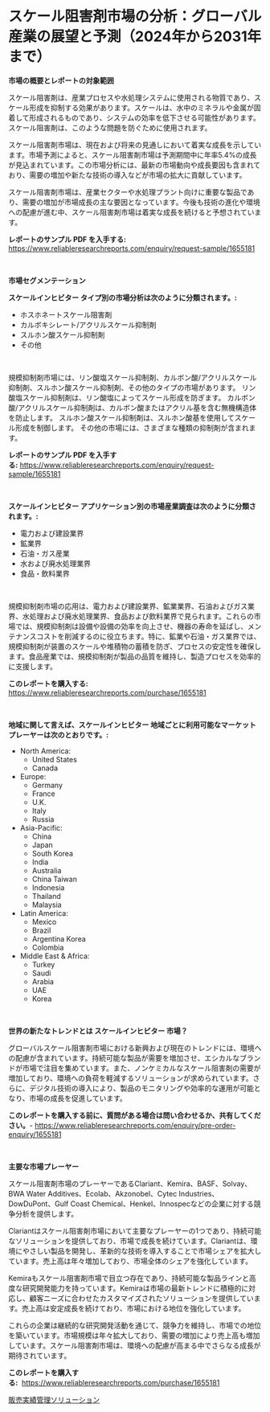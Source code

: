 <p><h1>スケール阻害剤市場の分析：グローバル産業の展望と予測（2024年から2031年まで）</h1></p><p><strong>市場の概要とレポートの対象範囲</strong></p>
<p><p>スケール阻害剤は、産業プロセスや水処理システムに使用される物質であり、スケール形成を抑制する効果があります。スケールは、水中のミネラルや金属が固着して形成されるものであり、システムの効率を低下させる可能性があります。スケール阻害剤は、このような問題を防ぐために使用されます。</p><p>スケール阻害剤市場は、現在および将来の見通しにおいて着実な成長を示しています。市場予測によると、スケール阻害剤市場は予測期間中に年率5.4%の成長が見込まれています。この市場分析には、最新の市場動向や成長要因も含まれており、需要の増加や新たな技術の導入などが市場の拡大に貢献しています。</p><p>スケール阻害剤市場は、産業セクターや水処理プラント向けに重要な製品であり、需要の増加が市場成長の主な要因となっています。今後も技術の進化や環境への配慮が進む中、スケール阻害剤市場は着実な成長を続けると予想されています。</p></p>
<p><strong>レポートのサンプル PDF を入手する:</strong> <a href="https://www.reliableresearchreports.com/enquiry/request-sample/1655181">https://www.reliableresearchreports.com/enquiry/request-sample/1655181</a></p>
<p>&nbsp;</p>
<p><strong>市場セグメンテーション</strong></p>
<p><strong>スケールインヒビター タイプ別の市場分析は次のように分類されます。:</strong></p>
<p><ul><li>ホスホネートスケール阻害剤</li><li>カルボキシレート/アクリルスケール抑制剤</li><li>スルホン酸スケール抑制剤</li><li>その他</li></ul></p>
<p>&nbsp;</p>
<p><p>規模抑制剤市場には、リン酸塩スケール抑制剤、カルボン酸/アクリルスケール抑制剤、スルホン酸スケール抑制剤、その他のタイプの市場があります。 リン酸塩スケール抑制剤は、リン酸塩によってスケール形成を防ぎます。 カルボン酸/アクリルスケール抑制剤は、カルボン酸またはアクリル基を含む無機構造体を防止します。 スルホン酸スケール抑制剤は、スルホン酸基を使用してスケール形成を制御します。 その他の市場には、さまざまな種類の抑制剤が含まれます。</p></p>
<p><strong>レポートのサンプル PDF を入手する:</strong>&nbsp;<a href="https://www.reliableresearchreports.com/enquiry/request-sample/1655181">https://www.reliableresearchreports.com/enquiry/request-sample/1655181</a></p>
<p>&nbsp;</p>
<p><strong> スケールインヒビター アプリケーション別の市場産業調査は次のように分類されます。:</strong></p>
<p><ul><li>電力および建設業界</li><li>鉱業界</li><li>石油・ガス産業</li><li>水および廃水処理業界</li><li>食品・飲料業界</li></ul></p>
<p>&nbsp;</p>
<p><p>規模抑制剤市場の応用は、電力および建設業界、鉱業業界、石油およびガス業界、水処理および廃水処理業界、食品および飲料業界で見られます。これらの市場では、規模抑制剤は設備や設備の効率を向上させ、機器の寿命を延ばし、メンテナンスコストを削減するのに役立ちます。特に、鉱業や石油・ガス業界では、規模抑制剤が装置のスケールや堆積物の蓄積を防ぎ、プロセスの安定性を確保します。食品産業では、規模抑制剤が製品の品質を維持し、製造プロセスを効率的に支援します。</p></p>
<p><strong>このレポートを購入する:</strong>&nbsp; <a href="https://www.reliableresearchreports.com/purchase/1655181">https://www.reliableresearchreports.com/purchase/1655181</a></p>
<p>&nbsp;</p>
<p><strong>地域に関して言えば、スケールインヒビター 地域ごとに利用可能なマーケットプレーヤーは次のとおりです。:</strong></p>
<p><ul>
    <li>
        North America:
        <ul>
            <li>United States</li>
            <li>Canada</li>
        </ul>
    </li>
    <li>
        Europe:
        <ul>
            <li>Germany</li>
            <li>France</li>
            <li>U.K.</li>
            <li>Italy</li>
            <li>Russia</li>
        </ul>
    </li>
    <li>
        Asia-Pacific:
        <ul>
            <li>China</li>
            <li>Japan</li>
            <li>South Korea</li>
            <li>India</li>
            <li>Australia</li>
            <li>China Taiwan</li>
            <li>Indonesia</li>
            <li>Thailand</li>
            <li>Malaysia</li>
        </ul>
    </li>
    <li>
        Latin America:
        <ul>
            <li>Mexico</li>
            <li>Brazil</li>
            <li>Argentina Korea</li>
            <li>Colombia</li>
        </ul>
    </li>
    <li>
        Middle East & Africa:
        <ul>
            <li>Turkey</li>
            <li>Saudi</li>
            <li>Arabia</li>
            <li>UAE</li>
            <li>Korea</li>
        </ul>
    </li>
    </ul></p>
<p>&nbsp;</p>
<p><strong>世界の新たなトレンドとは スケールインヒビター 市場？</strong></p>
<p><p>グローバルスケール阻害剤市場における新興および現在のトレンドには、環境への配慮が含まれています。持続可能な製品が需要を増加させ、エシカルなブランドが市場で注目を集めています。また、ノンケミカルなスケール阻害剤の需要が増加しており、環境への負荷を軽減するソリューションが求められています。さらに、デジタル技術の導入により、製品のモニタリングや効率的な運用が可能となり、市場の成長を促進しています。</p></p>
<p><strong>このレポートを購入する前に、質問がある場合は問い合わせるか、共有してください。</strong>- <a href="https://www.reliableresearchreports.com/enquiry/pre-order-enquiry/1655181">https://www.reliableresearchreports.com/enquiry/pre-order-enquiry/1655181</a></p>
<p>&nbsp;</p>
<p><strong>主要な市場プレーヤー</strong></p>
<p><p>スケール阻害剤市場のプレーヤーであるClariant、Kemira、BASF、Solvay、BWA Water Additives、Ecolab、Akzonobel、Cytec Industries、DowDuPont、Gulf Coast Chemical、Henkel、Innospecなどの企業に対する競争分析を提供します。</p><p>Clariantはスケール阻害剤市場において主要なプレーヤーの1つであり、持続可能なソリューションを提供しており、市場で成長を続けています。Clariantは、環境にやさしい製品を開発し、革新的な技術を導入することで市場シェアを拡大しています。売上高は年々増加しており、市場全体のシェアを強化しています。</p><p>Kemiraもスケール阻害剤市場で目立つ存在であり、持続可能な製品ラインと高度な研究開発能力を持っています。Kemiraは市場の最新トレンドに積極的に対応し、顧客ニーズに合わせたカスタマイズされたソリューションを提供しています。売上高は安定成長を続けており、市場における地位を強化しています。</p><p>これらの企業は継続的な研究開発活動を通じて、競争力を維持し、市場での地位を築いています。市場規模は年々拡大しており、需要の増加により売上高も増加しています。スケール阻害剤市場は、環境への配慮が高まる中でさらなる成長が期待されています。</p></p>
<p><strong>このレポートを購入する:</strong>&nbsp;&nbsp;<a href="https://www.reliableresearchreports.com/purchase/1655181">https://www.reliableresearchreports.com/purchase/1655181</a></p>
<p><p><a href="https://github.com/zoetazuur/Market-Research-Report-List-1/blob/main/532243013027.md">販売実績管理ソリューション</a></p></p>
